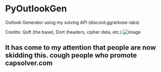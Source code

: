 # PyOutlookGen
 Outlook Generator using my solving API (discord.gg/arkose-labs)

Credits: Qoft (the base), Dort (headers, cipher data, etc.)
![image](https://user-images.githubusercontent.com/122418336/216793605-27349dc5-7a87-4125-b1b4-1e38b77f6715.png)

## It has come to my attention that people are now skidding this. **cough** people who promote capsolver.com
